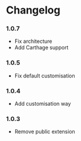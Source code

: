 Changelog
==========

### 1.0.7

- Fix architecture
- Add Carthage support 

### 1.0.5

- Fix default customisation

### 1.0.4

- Add customisation way 

### 1.0.3

- Remove public extension 

